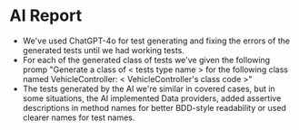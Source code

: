 # AI Report

- We've used ChatGPT-4o for test generating and fixing the errors of the generated tests until we had working tests.
- For each of the generated class of tests we've given the following promp "Generate a class of < tests type name > for the following class named VehicleController: < VehicleController's class code >"
- The tests generated by the AI we're similar in covered cases, but in some situations, the AI implemented Data providers, added assertive descriptions in method names for better BDD-style readability or used clearer names for test names.
